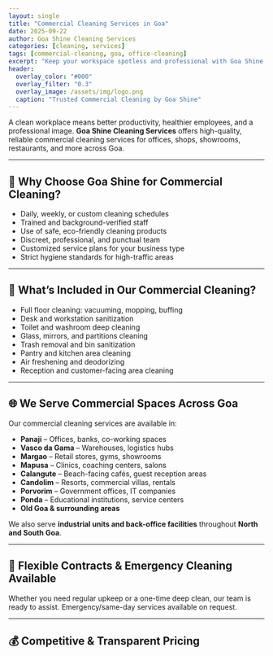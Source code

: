 ```yaml
---
layout: single
title: "Commercial Cleaning Services in Goa"
date: 2025-09-22
author: Goa Shine Cleaning Services
categories: [cleaning, services]
tags: [commercial-cleaning, goa, office-cleaning]
excerpt: "Keep your workspace spotless and professional with Goa Shine’s commercial cleaning services across Goa."
header:
  overlay_color: "#000"
  overlay_filter: "0.3"
  overlay_image: /assets/img/logo.png
  caption: "Trusted Commercial Cleaning by Goa Shine"
---
```


A clean workplace means better productivity, healthier employees, and a professional image. **Goa Shine Cleaning Services** offers high-quality, reliable commercial cleaning services for offices, shops, showrooms, restaurants, and more across Goa.

---

## 🏢 Why Choose Goa Shine for Commercial Cleaning?

- Daily, weekly, or custom cleaning schedules  
- Trained and background-verified staff  
- Use of safe, eco-friendly cleaning products  
- Discreet, professional, and punctual team  
- Customized service plans for your business type  
- Strict hygiene standards for high-traffic areas

---

## 🧼 What’s Included in Our Commercial Cleaning?

- Full floor cleaning: vacuuming, mopping, buffing  
- Desk and workstation sanitization  
- Toilet and washroom deep cleaning  
- Glass, mirrors, and partitions cleaning  
- Trash removal and bin sanitization  
- Pantry and kitchen area cleaning  
- Air freshening and deodorizing  
- Reception and customer-facing area cleaning

---

## 🌐 We Serve Commercial Spaces Across Goa

Our commercial cleaning services are available in:

- **Panaji** – Offices, banks, co-working spaces  
- **Vasco da Gama** – Warehouses, logistics hubs  
- **Margao** – Retail stores, gyms, showrooms  
- **Mapusa** – Clinics, coaching centers, salons  
- **Calangute** – Beach-facing cafés, guest reception areas  
- **Candolim** – Resorts, commercial villas, rentals  
- **Porvorim** – Government offices, IT companies  
- **Ponda** – Educational institutions, service centers  
- **Old Goa & surrounding areas**

We also serve **industrial units and back-office facilities** throughout **North and South Goa**.

---

## 📅 Flexible Contracts & Emergency Cleaning Available

Whether you need regular upkeep or a one-time deep clean, our team is ready to assist. Emergency/same-day services available on request.

---

## 💰 Competitive & Transparent Pricing
